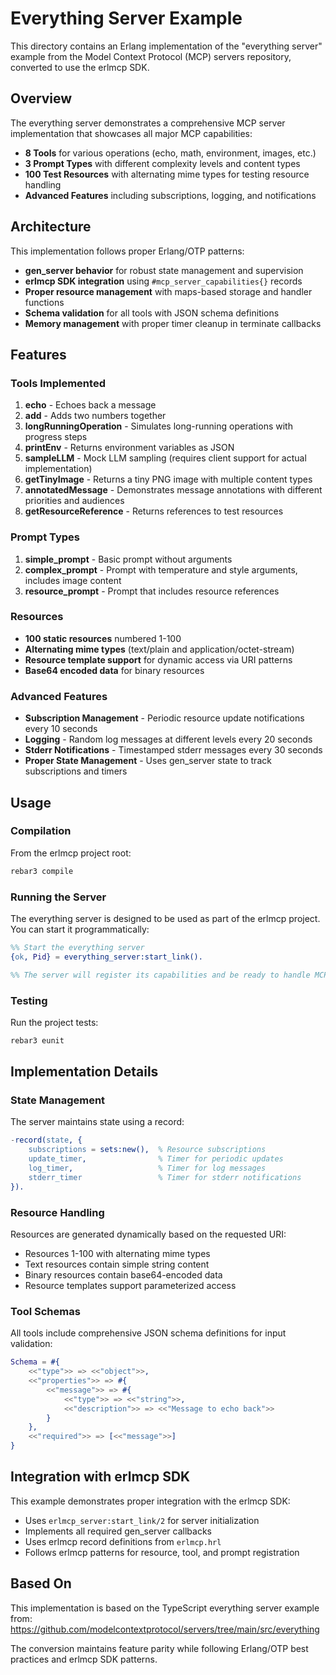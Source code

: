 # Everything Server Example

This directory contains an Erlang implementation of the "everything server" example from the Model Context Protocol (MCP) servers repository, converted to use the erlmcp SDK.

## Overview

The everything server demonstrates a comprehensive MCP server implementation that showcases all major MCP capabilities:

- **8 Tools** for various operations (echo, math, environment, images, etc.)
- **3 Prompt Types** with different complexity levels and content types
- **100 Test Resources** with alternating mime types for testing resource handling
- **Advanced Features** including subscriptions, logging, and notifications

## Architecture

This implementation follows proper Erlang/OTP patterns:

- **gen_server behavior** for robust state management and supervision
- **erlmcp SDK integration** using `#mcp_server_capabilities{}` records
- **Proper resource management** with maps-based storage and handler functions
- **Schema validation** for all tools with JSON schema definitions
- **Memory management** with proper timer cleanup in terminate callbacks

## Features

### Tools Implemented

1. **echo** - Echoes back a message
2. **add** - Adds two numbers together  
3. **longRunningOperation** - Simulates long-running operations with progress steps
4. **printEnv** - Returns environment variables as JSON
5. **sampleLLM** - Mock LLM sampling (requires client support for actual implementation)
6. **getTinyImage** - Returns a tiny PNG image with multiple content types
7. **annotatedMessage** - Demonstrates message annotations with different priorities and audiences
8. **getResourceReference** - Returns references to test resources

### Prompt Types

1. **simple_prompt** - Basic prompt without arguments
2. **complex_prompt** - Prompt with temperature and style arguments, includes image content  
3. **resource_prompt** - Prompt that includes resource references

### Resources

- **100 static resources** numbered 1-100
- **Alternating mime types** (text/plain and application/octet-stream)
- **Resource template support** for dynamic access via URI patterns
- **Base64 encoded data** for binary resources

### Advanced Features

- **Subscription Management** - Periodic resource update notifications every 10 seconds
- **Logging** - Random log messages at different levels every 20 seconds
- **Stderr Notifications** - Timestamped stderr messages every 30 seconds
- **Proper State Management** - Uses gen_server state to track subscriptions and timers

## Usage

### Compilation

From the erlmcp project root:

```bash
rebar3 compile
```

### Running the Server

The everything server is designed to be used as part of the erlmcp project. You can start it programmatically:

```erlang
%% Start the everything server
{ok, Pid} = everything_server:start_link().

%% The server will register its capabilities and be ready to handle MCP requests
```

### Testing

Run the project tests:

```bash
rebar3 eunit
```

## Implementation Details

### State Management

The server maintains state using a record:

```erlang
-record(state, {
    subscriptions = sets:new(),  % Resource subscriptions
    update_timer,                % Timer for periodic updates
    log_timer,                   % Timer for log messages
    stderr_timer                 % Timer for stderr notifications
}).
```

### Resource Handling

Resources are generated dynamically based on the requested URI:

- Resources 1-100 with alternating mime types
- Text resources contain simple string content
- Binary resources contain base64-encoded data
- Resource templates support parameterized access

### Tool Schemas

All tools include comprehensive JSON schema definitions for input validation:

```erlang
Schema = #{
    <<"type">> => <<"object">>,
    <<"properties">> => #{
        <<"message">> => #{
            <<"type">> => <<"string">>,
            <<"description">> => <<"Message to echo back">>
        }
    },
    <<"required">> => [<<"message">>]
}
```

## Integration with erlmcp SDK

This example demonstrates proper integration with the erlmcp SDK:

- Uses `erlmcp_server:start_link/2` for server initialization
- Implements all required gen_server callbacks
- Uses erlmcp record definitions from `erlmcp.hrl`
- Follows erlmcp patterns for resource, tool, and prompt registration

## Based On

This implementation is based on the TypeScript everything server example from:
https://github.com/modelcontextprotocol/servers/tree/main/src/everything

The conversion maintains feature parity while following Erlang/OTP best practices and erlmcp SDK patterns.
